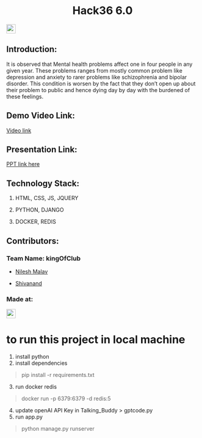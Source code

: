 <h1  align="center">Hack36 6.0</h1>

<p  align="center">

</p>

<a  href="https://hack36.com">  <img  src="https://i.postimg.cc/RFFWF4vg/built-at-hack.jpg"  height=24px>  </a>

## Introduction:
It is observed that Mental health problems affect one in four people in any given year. These problems ranges from mostly common problem like depression and anxiety to rarer problems like schizophrenia and bipolar disorder.
This condition is worsen by the fact that they don’t open up about their problem to public and hence dying day by day with the burdened of these feelings.

## Demo Video Link:

<a  href="https://youtu.be/RLTCSBdGA_s">Video link</a>

## Presentation Link:

<a  href="https://github.com/Nileshmalav/Mental-Health-Project/blob/master/Hack36_%20Presentation%20file.pptx"> PPT link here </a>


## Technology Stack:

1) HTML, CSS, JS, JQUERY

2) PYTHON, DJANGO

3) DOCKER, REDIS

## Contributors:

### Team Name: kingOfClub  

* [Nilesh Malav](https://github.com/Nileshmalav)

* [Shivanand](https://github.com/pinnacle20)

 
### Made at:

<a  href="https://hack36.com">  <img  src="https://i.postimg.cc/RFFWF4vg/built-at-hack.jpg"  height=24px>  </a>


# to run this project in local machine

1. install python 
2. install dependencies
> pip install -r requirements.txt
3. run docker redis 
>docker run -p 6379:6379 -d redis:5
4. update openAI API Key in Talking_Buddy > gptcode.py
4. run app.py
> python manage.py runserver 




